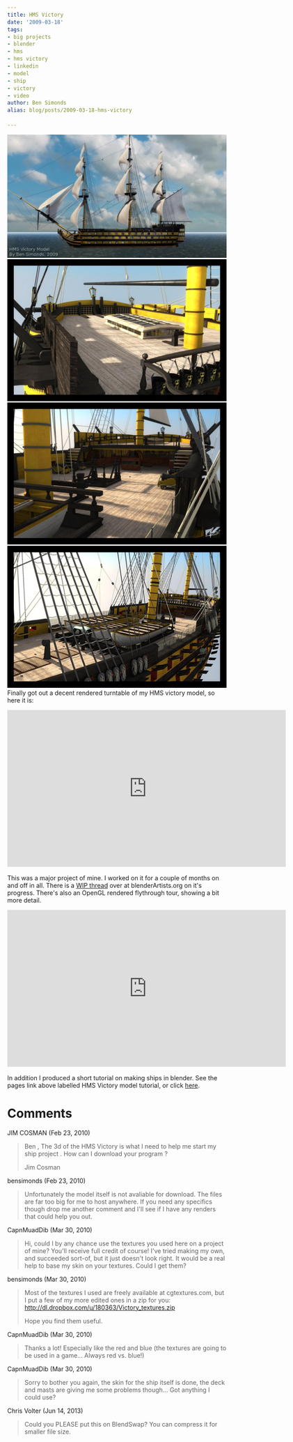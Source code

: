 ```yaml
---
title: HMS Victory
date: '2009-03-18'
tags:
- big projects
- blender
- hms
- hms victory
- linkedin
- model
- ship
- victory
- video
author: Ben Simonds
alias: blog/posts/2009-03-18-hms-victory

---
```


![turntablescreenshot2](/images/old/turntablescreenshot2.jpg) ![vic24](/images/old/vic24.jpg) ![vic29](/images/old/vic29.jpg) ![vic30](/images/old/vic30.jpg) Finally got out a decent rendered turntable of my HMS victory model, so here it is: 

<iframe title="vimeo-player" src="https://player.vimeo.com/video/3726368" width="640" height="360" frameborder="0" allowfullscreen></iframe>

 This was a major project of mine. I worked on it for a couple of months on and off in all. There is a [WIP thread](http://blenderartists.org/forum/showthread.php?t=140480) over at blenderArtists.org on it's progress. There's also an OpenGL rendered flythrough tour, showing a bit more detail. 

<iframe title="vimeo-player" src="https://player.vimeo.com/video/2851569" width="640" height="360" frameborder="0" allowfullscreen></iframe>

 In addition I produced a short tutorial on making ships in blender. See the pages link above labelled HMS Victory model tutorial, or click [here](http://bensimonds.wordpress.com/hms-victory-model-tutorial/).





# Comments


JIM COSMAN (Feb 23, 2010)
> Ben  , The 3d  of the HMS Victory   is what I need  to help me start my ship project .  How can I download your program ?
> 
> Jim Cosman

bensimonds (Feb 23, 2010)
> Unfortunately the model itself is not avaliable for download. The files are far too big for me to host anywhere. If you need any specifics though drop me another comment and I'll see if I have any renders that could help you out.

CapnMuadDib (Mar 30, 2010)
> Hi, could I by any chance use the textures you used here on a project of mine? You'll receive full credit of course! I've tried making my own, and succeeded sort-of, but it just doesn't look right. It would be a real help to base my skin on your textures. Could I get them?

bensimonds (Mar 30, 2010)
> Most of the textures I used are freely available at cgtextures.com, but I put a few of my more edited ones in a zip for you: http://dl.dropbox.com/u/180363/Victory_textures.zip
> 
> Hope you find them useful.

CapnMuadDib (Mar 30, 2010)
> Thanks a lot! Especially like the red and blue (the textures are going to be used in a game... Always red vs. blue!)

CapnMuadDib (Mar 30, 2010)
> Sorry to bother you again, the skin for the ship itself is done, the deck and masts are giving me some problems though... Got anything I could use?

Chris Volter (Jun 14, 2013)
> Could you PLEASE put this on BlendSwap? You can compress it for smaller file size.
